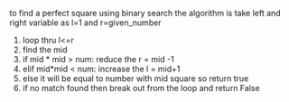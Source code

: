 to find a perfect square using binary search the algorithm is
take left and right variable as l=1 and r=given_number
1. loop thru l<=r
2. find the mid
3. if mid * mid > num: reduce the r = mid -1
4. elif mid*mid < num: increase the l = mid+1
5. else it will be equal to number with mid square so return true
6. if no match found then break out from the loop and return False
